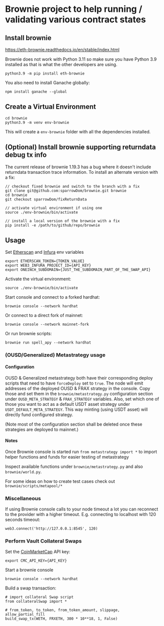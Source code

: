 # Brownie project to help running / validating various contract states

## Install brownie

https://eth-brownie.readthedocs.io/en/stable/index.html

Brownie does not work with Python 3.11 so make sure you have Python 3.9 installed as that is what the other developers are using.

```
python3.9 -m pip install eth-brownie
```

You also need to install Ganache globally:

```
npm install ganache --global
```

## Create a Virtual Environment

```
cd brownie
python3.9 -m venv env-brownie
```

This will create a `env-brownie` folder with all the dependencies installed.


## (Optional) Install brownie supporting returndata debug tx info

The current release of brownie 1.19.3 has a bug where it doesn't include returndata transaction trace information. To install an alternate version with a fix: 

```
// checkout fixed brownie and switch to the branch with a fix
git clone git@github.com:sparrowDom/brownie.git brownie
cd brownie
git checkout sparrowDom/fixReturnData

// activate virtual environment if using one
source ./env-brownie/bin/activate

// install a local version of the brownie with a fix
pip install -e /path/to/github/repo/brownie

```

## Usage

Set [Etherscan](https://docs.etherscan.io/) and [Infura](https://docs.infura.io/getting-started) env variables

```
export ETHERSCAN_TOKEN={TOKEN_VALUE}
export WEB3_INFURA_PROJECT_ID={API_KEY}
export ONEINCH_SUBDOMAIN={JUST_THE_SUBDOMAIN_PART_OF_THE_SWAP_API}
```

Activate the virtual environment:

```
source ./env-brownie/bin/activate
```

Start console and connect to a forked hardhat:

```
brownie console --network hardhat
```

Or connect to a direct fork of mainnet:

```
brownie console --network mainnet-fork
```

Or run brownie scripts:

```
brownie run spell_apy --network hardhat
```

### (OUSD/Generalized) Metastrategy usage

#### Configuration

OUSD & Generalized metastrategy both have their corresponding deploy scripts that need to
have `forceDeploy` set to `true`. The node will emit addresses of the deployed OUSD & FRAX strategy
in the console. Copy those and set them in the `brownie/metastrategy.py` configuration section under
`OUSD_META_STRATEGY` & `FRAX_STRATEGY` variables. Also, set which one of those you want to act as a
default USDT asset strategy under `USDT_DEFAULT_META_STRATEGY`. This way minting (using USDT asset) will
directly fund configured strategy.

(Note most of the configuration section shall be deleted once these strategies are deployed to mainnet.)

#### Notes

Once Brownie console is started run `from metastrategy import *` to import helper functions
and funds for easier testing of metastrategy

Inspect available functions under `brownie/metastrategy.py` and also `brownie/world.py`.

For some ideas on how to create test cases check out `brownie/scripts/metapool/*`

### Miscellaneous

If using Brownie console calls to your node timeout a lot you can reconnect to the provider with a higher timeout. E.g. connecting to localhost with 120 seconds timeout:

```
web3.connect('http://127.0.0.1:8545', 120)
```

### Perform Vault Collateral Swaps

Set the [CoinMarketCap](https://coinmarketcap.com/api/documentation/v1/) API key:

```
export CMC_API_KEY={API_KEY}
```

Start a brownie console

```
brownie console --network hardhat
```

Build a swap transaction:

```
# import collateral Swap script
from collateralSwap import *

# from_token, to_token, from_token_amount, slippage, allow_partial_fill
build_swap_tx(WETH, FRXETH, 300 * 10**18, 1, False)
```
